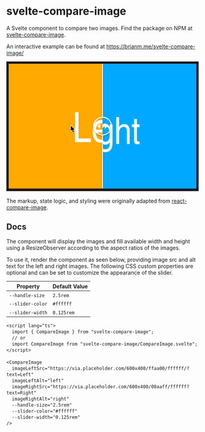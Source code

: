# svelte-compare-image

A Svelte component to compare two images.
Find the package on NPM at [svelte-compare-image](https://npmjs.com/package/svelte-compare-image).

An interactive example can be found at https://brianm.me/svelte-compare-image/

![screen recording example](https://github.com/BrianMitchL/svelte-compare-image/raw/main/example.gif)

The markup, state logic, and styling were originally adapted from [react-compare-image](https://github.com/junkboy0315/react-compare-image).

## Docs

The component will display the images and fill available width and height using a ResizeObserver according to the aspect ratios of the images.

To use it, render the component as seen below, providing image src and alt text for the left and right images.
The following CSS custom properties are optional and can be set to customize the appearance of the slider.

| Property         | Default Value |
| ---------------- | ------------- |
| `--handle-size`  | `2.5rem`      |
| `--slider-color` | `#ffffff`     |
| `--slider-width` | `0.125rem`    |

```svelte
<script lang="ts">
  import { CompareImage } from "svelte-compare-image";
  // or
  import CompareImage from "svelte-compare-image/CompareImage.svelte";
</script>

<CompareImage
  imageLeftSrc="https://via.placeholder.com/600x400/ffaa00/ffffff/?text=Left"
  imageLeftAlt="left"
  imageRightSrc="https://via.placeholder.com/600x400/00aaff/ffffff?text=Right"
  imageRightAlt="right"
  --handle-size="2.5rem"
  --slider-color="#ffffff"
  --slider-width="0.125rem"
/>
```
